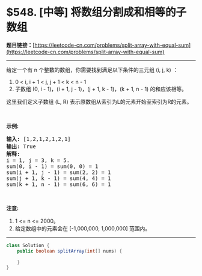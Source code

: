 # $548. [中等] 将数组分割成和相等的子数组

**题目链接：**[https://leetcode-cn.com/problems/split-array-with-equal-sum](https://leetcode-cn.com/problems/split-array-with-equal-sum)

---

<div class="content__1Y2H">
 <div class="notranslate">
  <p>给定一个有 n 个整数的数组，你需要找到满足以下条件的三元组 (i, j, k) ：</p> 
  <ol> 
   <li>0 &lt; i, i + 1 &lt; j, j + 1 &lt; k &lt; n - 1</li> 
   <li>子数组 (0, i - 1)，(i + 1, j - 1)，(j + 1, k - 1)，(k + 1, n - 1) 的和应该相等。</li> 
  </ol> 
  <p>这里我们定义子数组 (L, R) 表示原数组从索引为L的元素开始至索引为R的元素。</p> 
  <p>&nbsp;</p> 
  <p><strong>示例:</strong></p> 
  <pre class="language-text"><strong>输入:</strong> [1,2,1,2,1,2,1]
<strong>输出:</strong> True
<strong>解释:</strong>
i = 1, j = 3, k = 5. 
sum(0, i - 1) = sum(0, 0) = 1
sum(i + 1, j - 1) = sum(2, 2) = 1
sum(j + 1, k - 1) = sum(4, 4) = 1
sum(k + 1, n - 1) = sum(6, 6) = 1
</pre> 
  <p>&nbsp;</p> 
  <p><strong>注意:</strong></p> 
  <ol> 
   <li>1 &lt;= n &lt;= 2000。</li> 
   <li>给定数组中的元素会在 [-1,000,000, 1,000,000] 范围内。</li> 
  </ol> 
 </div>
</div>

---

```java
class Solution {
    public boolean splitArray(int[] nums) {
        
    }
}
```